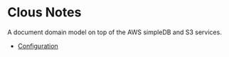 # Clous Notes

A document domain model on top of the AWS simpleDB and S3 services.

* [Configuration](Configuration.md)
